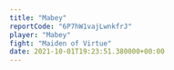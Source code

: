 ```yaml
---
title: "Mabey"
reportCode: "6P7hW1vajLwnkfrJ"
player: "Mabey"
fight: "Maiden of Virtue"
date: 2021-10-01T19:23:51.380000+00:00
---
```

